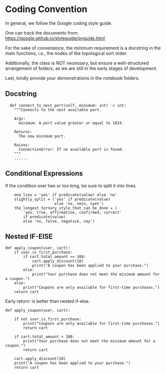 # Coding Convention

In general, we follow the Google coding style guide.

One can track the documents from:
https://google.github.io/styleguide/pyguide.html



For the sake of convenience, the minimum requirement is a docstring in the main functions, i.e., the nodes of the topological sort order.

Additionally, the class is NOT necessary, but ensure a well-structured arrangement of folders, as we are still in the early stages of development.

Last, kindly provide your demonstrations in the notebook folders.

## Docstring
```
  def connect_to_next_port(self, minimum: int) -> int:
    """Connects to the next available port.

    Args:
      minimum: A port value greater or equal to 1024.

    Returns:
      The new minimum port.

    Raises:
      ConnectionError: If no available port is found.
    """
    ......
```

## Conditional Expressions
If the condition over two or too long, be sure to split it into lines. 
```
    one_line = 'yes' if predicate(value) else 'no'
    slightly_split = ('yes' if predicate(value)
                      else 'no, nein, nyet')
    the_longest_ternary_style_that_can_be_done = (
        'yes, true, affirmative, confirmed, correct'
        if predicate(value)
        else 'no, false, negative, nay')
```


## Nested IF-ElSE
```
def apply_coupon(user, cart):
    if user.is_first_purchase:
        if cart.total_amount >= 100:
            cart.apply_discount(10)
            print("A coupon has been applied to your purchase.")
        else:
            print("Your purchase does not meet the minimum amount for a coupon.")
    else:
        print("Coupons are only available for first-time purchases.")
    return cart
```
Early return: is better than nested if-else.
```
def apply_coupon(user, cart):

    if not user.is_first_purchase:
        print("Coupons are only available for first-time purchases.")
        return cart

    if cart.total_amount < 100:
        print("Your purchase does not meet the minimum amount for a coupon.")
        return cart

    cart.apply_discount(10)
    print("A coupon has been applied to your purchase.")
    return cart
```

